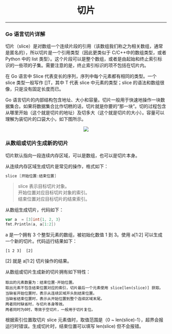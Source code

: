 <center><h1>切片</h1></center>

---

### Go 语言切片详解

切片（slice）是对数组一个连续片段的引用（该数组我们称之为相关数组，通常是匿名的），所以切片是一个引用类型（因此更类似于 C/C++中的数组类型，或者 Python 中的 list 类型）。这个片段可以是整个数组，或者是由起始和终止索引标识的一些项的子集。需要注意的是，终止索引标识的项不包括在切片内。

在 Go 语言中 Slice 代表变长的序列，序列中每个元素都有相同的类型。一个 slice 类型一般写作 []T，其中 T 代表 slice 中元素的类型；slice 的语法和数组很像，只是没有固定长度而已。

Go 语言切片的内部结构包含地址、大小和容量。切片一般用于快速地操作一块数据集合。如果将数据集合比作切糕的话，切片就是你要的“那一块”。切的过程包含从哪里开始（这个就是切片的地址）及切多大（这个就是切片的大小）。容量可以理解为装切片的口袋大小，如下图所示。

<div align=center> 
    <img src="img/2-语言容器/03-切片/file.jpg"/> 
</div>

### 从数组或切片生成新的切片

切片默认指向一段连续内存区域，可以是数组，也可以是切片本身。

从连续内存区域生成切片是常见的操作，格式如下：

```go
slice [开始位置:结束位置]
```

> slice 表示目标切片对象。  
> 开始位置对应目标切片对象的索引。  
> 结束位置对应目标切片的结束索引。

从数组生成切片，代码如下：

```go
var a  = [3]int{1, 2, 3}
fmt.Println(a, a[1:2])
```

a 是一个拥有 3 个整型元素的数组，被初始化数值 1 到 3。使用 a[1:2] 可以生成一个新的切片。代码运行结果如下：

```
[1 2 3]  [2]
```

[2] 就是 a[1:2] 切片操作的结果。

从数组或切片生成新的切片拥有如下特性：

```
取出的元素数量为：结束位置-开始位置。
取出元素不包含结束位置对应的索引，切片最后一个元素使用 slice[len(slice)] 获取。
当缺省开始位置时，表示从连续区域开头到结束位置。
当缺省结束位置时，表示从开始位置到整个连续区域末尾。
两者同时缺省时，与切片本身等效。
两者同时为0时，等效于空切片，一般用于切片复位。
```

根据索引位置取切片 slice 元素值时，取值范围是（0 ~ len(slice)-1），超界会报运行时错误。生成切片时，结束位置可以填写 len(slice) 但不会报错。
